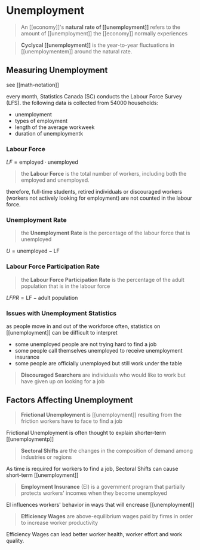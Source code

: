 # Unemployment

> An [[economy]]'s **natural rate of [[unemployment]]** refers to the amount of [[unemployment]] the [[economy]] normally experiences

> **Cyclycal [[unemployment]]** is the year-to-year fluctuations in [[unemploymentem]] around the natural rate.

## Measuring Unemployment

see [[math-notation]]

every month, Statistics Canada (SC) conducts the Labour Force Survey (LFS). the following data is collected from 54000 households:

- unemployment
- types of employment
- length of the average workweek
- duration of unemploymentk

### Labour Force

$LF = \text{employed} \cdot \text{unemployed}$

> the **Labour Force** is the total number of workers, including both the employed and unemployed.

therefore, full-time students, retired individuals or discouraged workers (workers not actively looking for employment) are not counted in the labour force.

### Unemployment Rate

> the **Unemployment Rate** is the percentage of the labour force that is unemployed

$U = \text{unemployed} - \text{LF}$

### Labour Force Participation Rate

> the **Labour Force Participation Rate** is the percentage of the adult population that is in the labour force

$LFPR = \text{LF} - \text{adult population}$

### Issues with Unemployment Statistics

as people move in and out of the workforce often, statistics on [[unemployment]] can be difficult to interpret

- some unemployed people are not trying hard to find a job
- some people call themselves unemployed to receive unemployment insurance
- some people are officially unemployed but still work under the table

> **Discouraged Searchers** are individuals who would like to work but have given up on looking for a job

## Factors Affecting Unemployment

> **Frictional Unemployment** is [[unemployment]] resulting from the friction workers have to face to find a job

Frictional Unemployment is often thought to explain shorter-term [[unemploymentp]]

> **Sectoral Shifts** are the changes in the composition of demand among industries or regions

As time is required for workers to find a job, Sectoral Shifts can cause short-term [[unemployment]]

> **Employment Insurance** (EI) is a government program that partially protects workers' incomes when they become unemployed

EI influences workers' behavior in ways that will encrease [[unemployment]]

> **Efficiency Wages** are above-equilibrium wages paid by firms in order to increase worker productivity

Efficiency Wages can lead better worker health, worker effort and work quality.
